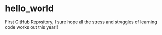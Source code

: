# hello_world
First GitHub Repository,
I sure hope all the stress and struggles of learning code works out this year!!
